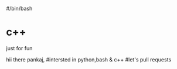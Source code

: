 #/bin/bash

# c++
just for fun

hii there pankaj,
#intersted in python,bash & c++
#let's pull requests


